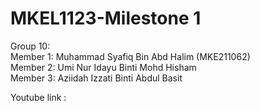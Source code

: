 # MKEL1123-Milestone 1

Group 10:  
Member 1: Muhammad Syafiq Bin Abd Halim (MKE211062)  
Member 2: Umi Nur Idayu Binti Mohd Hisham   
Member 3: Aziidah Izzati Binti Abdul Basit   

Youtube link : 

